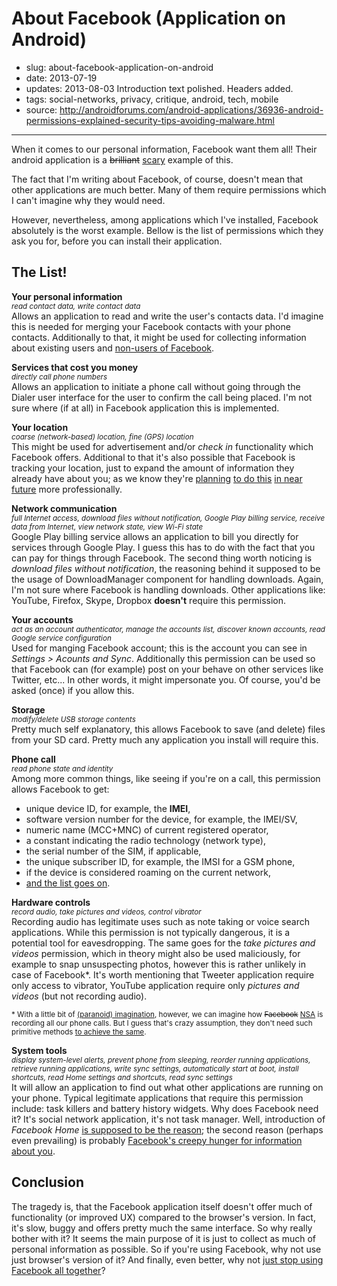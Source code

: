 # About Facebook (Application on Android)

- slug: about-facebook-application-on-android
- date: 2013-07-19
- updates: 2013-08-03 Introduction text polished. Headers added.
- tags: social-networks, privacy, critique, android, tech, mobile
- source: http://androidforums.com/android-applications/36936-android-permissions-explained-security-tips-avoiding-malware.html

-----------------

When it comes to our personal information, Facebook want them all! Their android application is a <del>brilliant</del> <ins>scary</ins> example of this.

The fact that I'm writing about Facebook, of course, doesn't mean that other applications are much better. Many of them require permissions which I can't imagine why they would need.

However, nevertheless, among applications which I've installed, Facebook absolutely is the worst example. Bellow is the list of permissions which they ask you for, before you can install their application.

## The List!

**Your personal information**
<br /><small>_read contact data, write contact data_</small>
<br />Allows an application to read and write the user's contacts data. I'd imagine this is needed for merging your Facebook contacts with your phone contacts.
Additionally to that, it might be used for collecting information about existing  users and [non-users of Facebook](http://www.dailymail.co.uk/sciencetech/article-2052500/Facebook-building-shadow-profiles-non-users-claims-privacy-watchdog.html).

**Services that cost you money**
<br /><small>_directly call phone numbers_</small>
<br />Allows an application to initiate a phone call without going through the Dialer user interface for the user to confirm the call being placed. I'm not sure where (if at all) in Facebook application this is implemented.

**Your location**
<br /><small>_coarse (network-based) location, fine (GPS) location_</small>
<br />This might be used for advertisement and/or _check in_ functionality which Facebook offers. Additional to that it's also possible that Facebook is tracking your location, just to expand the amount of information they already have about you; as we know they're [planning](http://www.dailymail.co.uk/sciencetech/article-2274954/Facebook-developing-app-track--s-turned-off.html) [to do this](http://www.bloomberg.com/news/2013-02-04/facebook-is-said-to-create-mobile-location-tracking-app.html) [in near future](http://www.forbes.com/sites/mattmiller/2013/02/05/facebook-know-where-you-are/) more professionally.

**Network communication**
<br /><small>_full Internet access, download files without notification, Google Play billing service, receive data from Internet, view network state, view Wi-Fi state_</small>
<br />Google Play billing service allows an application to bill you directly for services through Google Play. I guess this has to do with the fact that you can pay for things through Facebook. The second thing worth noticing is _download files without notification_, the reasoning behind it supposed to be the usage of DownloadManager component for handling downloads. Again, I'm not sure where Facebook is handling downloads. Other applications like: YouTube, Firefox, Skype, Dropbox **doesn't** require this permission.

**Your accounts**
<br /><small>_act as an account authenticator, manage the accounts list, discover known accounts, read Google service configuration_</small>
<br />Used for manging Facebook account; this is the account you can see in _Settings > Acounts and Sync_. Additionally this permission can be used so that Facebook can (for example) post on your behave on other services like Twitter, etc... In other words, it might impersonate you. Of course, you'd be asked (once) if you allow this.

**Storage**
<br /><small>_modify/delete USB storage contents_</small>
<br />Pretty much self explanatory, this allows Facebook to save (and delete) files from your SD card. Pretty much any application you install will require this.


**Phone call**
<br /><small>_read phone state and identity_</small>
<br />Among more common things, like seeing if you're on a call, this permission allows Facebook to get:

* unique device ID, for example, the **IMEI**,
* software version number for the device, for example, the IMEI/SV,
* numeric name (MCC+MNC) of current registered operator,
* a constant indicating the radio technology (network type),
* the serial number of the SIM, if applicable,
* the unique subscriber ID, for example, the IMSI for a GSM phone,
* if the device is considered roaming on the current network,
* [and the list goes on](http://developer.android.com/reference/android/telephony/TelephonyManager.html).

**Hardware controls**
<br /><small>_record audio, take pictures and videos, control vibrator_</small>
<br />Recording audio has legitimate uses such as note taking or voice search applications. While this permission is not typically dangerous, it is a potential tool for eavesdropping. The same goes for the _take pictures and videos_ permission, which in theory might also be used maliciously, for example to snap unsuspecting photos, however this is rather unlikely in case of Facebook*. It's worth mentioning that Tweeter application require only access to vibrator, YouTube application require only _pictures and videos_ (but not recording audio).

<small>\* With a little bit of [(paranoid) imagination](https://duckduckgo.com/?q=NSA+spying), however, we can imagine how <del>Facebook</del> <ins>NSA</ins> is recording all our phone calls. But I guess that's crazy assumption, they don't need such primitive methods [to achieve the same](http://www.webpronews.com/nsa-is-writing-security-code-for-android-2013-07).</small>

**System tools**
<br /><small>_display system-level alerts, prevent phone from sleeping, reorder running applications, retrieve running applications, write sync settings, automatically start at boot, install shortcuts, read Home settings and shortcuts, read sync settings_</small>
<br />It will allow an application to find out what other applications are running on your phone. Typical legitimate applications that require this permission include: task killers and battery history widgets. Why does Facebook need it? It's social network application, it's not task manager. Well, introduction of _Facebook Home_ [is supposed to be the reason](https://news.ycombinator.com/item?id=5543583); the second reason (perhaps even prevailing) is probably [Facebook's creepy hunger for information about you](http://techcrunch.com/2013/06/24/creepy-facebook/).

## Conclusion
The tragedy is, that the Facebook application itself doesn't offer much of functionality (or improved UX) compared to the browser's version. In fact, it's slow, buggy and offers pretty much the same interface. So why really bother with it? It seems the main purpose of it is just to collect as much of personal information as possible. So if you're using Facebook, why not use just browser's version of it? And finally, even better, why not [just stop using Facebook all together](http://en.wikipedia.org/wiki/Criticism_of_Facebook)?